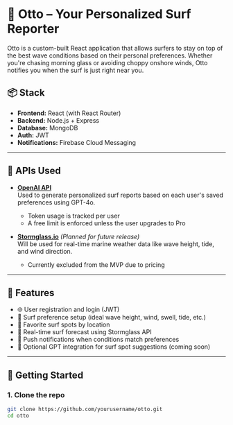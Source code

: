 # 🌊 Otto – Your Personalized Surf Reporter

Otto is a custom-built React application that allows surfers to stay on top of the best wave conditions based on their personal preferences. Whether you're chasing morning glass or avoiding choppy onshore winds, Otto notifies you when the surf is just right near you.

## 📦 Stack

- **Frontend:** React (with React Router)
- **Backend:** Node.js + Express
- **Database:** MongoDB
- **Auth:** JWT
- **Notifications:** Firebase Cloud Messaging

---

## 🔌 APIs Used

- **[OpenAI API](https://platform.openai.com/docs)**  
  Used to generate personalized surf reports based on each user's saved preferences using GPT-4o.  
  - Token usage is tracked per user
  - A free limit is enforced unless the user upgrades to Pro

- **[Stormglass.io](https://stormglass.io/)** *(Planned for future release)*  
  Will be used for real-time marine weather data like wave height, tide, and wind direction.  
  - Currently excluded from the MVP due to pricing

---

## 🚀 Features

- 🌐 User registration and login (JWT)
- 🌊 Surf preference setup (ideal wave height, wind, swell, tide, etc.)
- 📍 Favorite surf spots by location
- 📡 Real-time surf forecast using Stormglass API
- 🔔 Push notifications when conditions match preferences
- 🧠 Optional GPT integration for surf spot suggestions (coming soon)

---

## 🧪 Getting Started

### 1. Clone the repo

```bash
git clone https://github.com/yourusername/otto.git
cd otto
```